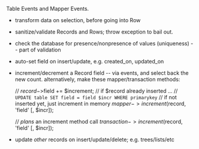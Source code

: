 Table Events and Mapper Events.

- transform data on selection, before going into Row

- sanitize/validate Records and Rows; throw exception to bail out.

- check the database for presence/nonpresence of values (uniqueness) -- part
  of validation

- auto-set field on insert/update, e.g. created_on, updated_on

- increment/decrement a Record field -- via events, and select back the new
  count. alternatively, make these mapper/transaction methods:

    // $record->$field += $increment;
    // if $record already inserted ...
    // `UPDATE table SET field = field $incr WHERE primarykey`
    // if not inserted yet, just increment in memory
    $mapper->increment($record, 'field' [, $incr]);

    // *plans* an increment method call
    $transaction->increment($record, 'field' [, $incr]);

- update *other* records on insert/update/delete; e.g. trees/lists/etc
